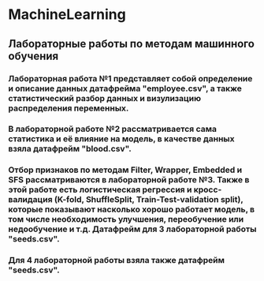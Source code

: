 # MachineLearning
## Лабораторные работы по методам машинного обучения

### Лабораторная работа №1 представляет собой определение и описание данных датафрейма "employee.csv", а также статистический разбор данных и визулизацию распределения переменных.
### В лабораторной работе №2 рассматривается сама статистика и её влияние на модель, в качестве данных взяла датафрейм "blood.csv".
### Отбор признаков по методам Filter, Wrapper, Embedded и SFS рассматриваются в лабораторной работе №3. Также в этой работе есть логистическая регрессия и кросс-валидация (K-fold, ShuffleSplit, Train-Test-validation split), которые показывают насколько хорошо работает модель, в том числе необходимость улучшения, переобучение или недообучение и т.д. Датафрейм для 3 лабораторной работы "seeds.csv".
### Для 4 лабораторной работы взяла также датафрейм "seeds.csv".
